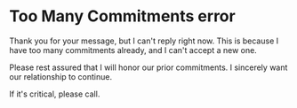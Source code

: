 # Too Many Commitments error

Thank you for your message, but I can't reply right now. This is because I have too many commitments already, and I can't accept a new one.

Please rest assured that I will honor our prior commitments. I sincerely want our relationship to continue.

If it's critical, please call.
